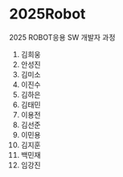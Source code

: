 # 2025Robot
2025 ROBOT응용 SW 개발자 과정
1. 김희웅
2. 안성진
3. 김미소
4. 이진수
5. 김하은
6. 김태민
7. 이용전
8. 김선준
9. 이민용
10. 김지훈
11. 백민재
12. 임강진
